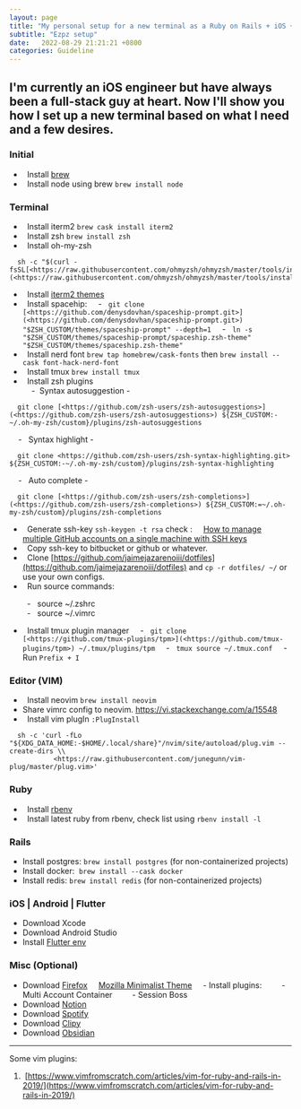 ```yaml
---
layout: page
title: "My personal setup for a new terminal as a Ruby on Rails + iOS + Flutter Engineer"
subtitle: "Ezpz setup"
date:   2022-08-29 21:21:21 +0800
categories: Guideline
---
```


I'm currently an iOS engineer but have always been a full-stack guy at heart. Now I'll show you how I set up a new terminal based on what I need and a few desires.
---
### Initial
-   Install [brew](https://brew.sh/)
-   Install node using brew `brew install node`

### Terminal
-   Install iterm2 `brew cask install iterm2`
-   Install zsh `brew install zsh`
-   Install oh-my-zsh 
```
  sh -c "$(curl -fsSL[<https://raw.githubusercontent.com/ohmyzsh/ohmyzsh/master/tools/install.sh>](<https://raw.githubusercontent.com/ohmyzsh/ohmyzsh/master/tools/install.sh>))"
```
-   Install [iterm2 themes](https://github.com/mbadolato/iTerm2-Color-Schemes)
-   Install spacehip:
    -   `git clone [<https://github.com/denysdovhan/spaceship-prompt.git>](<https://github.com/denysdovhan/spaceship-prompt.git>) "$ZSH_CUSTOM/themes/spaceship-prompt" --depth=1`
    -   `ln -s "$ZSH_CUSTOM/themes/spaceship-prompt/spaceship.zsh-theme" "$ZSH_CUSTOM/themes/spaceship.zsh-theme"`
-   Install nerd font `brew tap homebrew/cask-fonts` then `brew install --cask font-hack-nerd-font`
-   Install tmux `brew install tmux`
-   Install zsh plugins <br>
    -  Syntax autosuggestion - 
```
  git clone [<https://github.com/zsh-users/zsh-autosuggestions>](<https://github.com/zsh-users/zsh-autosuggestions>) ${ZSH_CUSTOM:-~/.oh-my-zsh/custom}/plugins/zsh-autosuggestions
```
    -   Syntax highlight - 
```
  git clone <https://github.com/zsh-users/zsh-syntax-highlighting.git> ${ZSH_CUSTOM:-~/.oh-my-zsh/custom}/plugins/zsh-syntax-highlighting
```
    -   Auto complete - 
```
  git clone [<https://github.com/zsh-users/zsh-completions>](<https://github.com/zsh-users/zsh-completions>) ${ZSH_CUSTOM:=~/.oh-my-zsh/custom}/plugins/zsh-completions
```
-   Generate ssh-key `ssh-keygen -t rsa` check :
    [How to manage multiple GitHub accounts on a single machine with SSH keys](https://www.freecodecamp.org/news/manage-multiple-github-accounts-the-ssh-way-2dadc30ccaca/)
-   Copy ssh-key to bitbucket or github or whatever.
-   Clone [](https://github.com/jaimejazarenoiii/dotfiles)[https://github.com/jaimejazarenoiii/dotfiles](https://github.com/jaimejazarenoiii/dotfiles) and `cp -r dotfiles/ ~/` or use your own configs.
-   Run source commands:<br>

        -   source ~/.zshrc<br>
        -   source ~/.vimrc

-   Install tmux plugin manager
    -   `git clone [<https://github.com/tmux-plugins/tpm>](<https://github.com/tmux-plugins/tpm>) ~/.tmux/plugins/tpm`
    -   `tmux source ~/.tmux.conf`
    -   Run `Prefix + I`

### Editor (VIM)
-   Install neovim `brew install neovim`
- Share vimrc config to neovim. https://vi.stackexchange.com/a/15548
-   Install vim plugIn `:PlugInstall`
```
  sh -c 'curl -fLo "${XDG_DATA_HOME:-$HOME/.local/share}"/nvim/site/autoload/plug.vim --create-dirs \\
           <https://raw.githubusercontent.com/junegunn/vim-plug/master/plug.vim>'
```

### Ruby
-   Install [rbenv](https://github.com/rbenv/rbenv)
-   Install latest ruby from rbenv, check list using `rbenv install -l`

### Rails
- Install postgres: `brew install postgres` (for non-containerized projects) 
- Install docker:  `brew install --cask docker`
- Install redis: `brew install redis` (for non-containerized projects)

### iOS | Android | Flutter
- Download Xcode
- Download Android Studio
- Install [Flutter env](https://docs.flutter.dev/get-started/install/macos)

### Misc (Optional)
- Download [Firefox](https://www.mozilla.org/en-US/firefox/new/)
    [Mozilla Minimalist Theme](https://www.notion.so/Mozilla-Minimalist-Theme-9e495ec54b4d4d6f892d59604e0a61d5)
    - Install plugins:
        - Multi Account Container
        - Session Boss
- Download [Notion](https://www.notion.so/desktop)
- Download [Spotify](https://www.spotify.com/download/mac/)
- Download [Clipy](https://clipy-app.com/)
- Download [Obsidian](https://obsidian.md/download)

---

Some vim plugins: 
1.  [](https://www.vimfromscratch.com/articles/vim-for-ruby-and-rails-in-2019/)[https://www.vimfromscratch.com/articles/vim-for-ruby-and-rails-in-2019/](https://www.vimfromscratch.com/articles/vim-for-ruby-and-rails-in-2019/)
